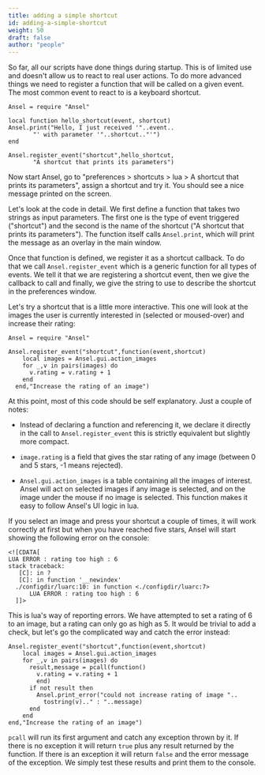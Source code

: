 ```yaml
---
title: adding a simple shortcut
id: adding-a-simple-shortcut
weight: 50
draft: false
author: "people"
---
```


So far, all our scripts have done things during startup. This is of limited use and doesn't allow us to react to real user actions. To do more advanced things we need to register a function that will be called on a given event. The most common event to react to is a keyboard shortcut.

```
Ansel = require "Ansel"

local function hello_shortcut(event, shortcut)
Ansel.print("Hello, I just received '"..event..
       "' with parameter '"..shortcut.."'")
end

Ansel.register_event("shortcut",hello_shortcut,
       "A shortcut that prints its parameters")
```

Now start Ansel, go to "preferences > shortcuts > lua > A shortcut that prints its parameters", assign a shortcut and try it. You should see a nice message printed on the screen.

Let's look at the code in detail. We first define a function that takes two strings as input parameters. The first one is the type of event triggered ("shortcut") and the second is the name of the shortcut ("A shortcut that prints its parameters"). The function itself calls `Ansel.print`, which will print the message as an overlay in the main window.

Once that function is defined, we register it as a shortcut callback. To do that we call `Ansel.register_event` which is a generic function for all types of events. We tell it that we are registering a shortcut event, then we give the callback to call and finally, we give the string to use to describe the shortcut in the preferences window.

Let's try a shortcut that is a little more interactive. This one will look at the images the user is currently interested in (selected or moused-over) and increase their rating:

```
Ansel = require "Ansel"

Ansel.register_event("shortcut",function(event,shortcut)
    local images = Ansel.gui.action_images
    for _,v in pairs(images) do
      v.rating = v.rating + 1
    end
  end,"Increase the rating of an image")
```

At this point, most of this code should be self explanatory. Just a couple of notes:

- Instead of declaring a function and referencing it, we declare it directly in the call to `Ansel.register_event` this is strictly equivalent but slightly more compact.

- `image.rating` is a field that gives the star rating of any image (between 0 and 5 stars, -1 means rejected).

- `Ansel.gui.action_images` is a table containing all the images of interest. Ansel will act on selected images if any image is selected, and on the image under the mouse if no image is selected. This function makes it easy to follow Ansel's UI logic in lua.

If you select an image and press your shortcut a couple of times, it will work correctly at first but when you have reached five stars, Ansel will start showing the following error on the console:

```
<![CDATA[
LUA ERROR : rating too high : 6
stack traceback:
   [C]: in ?
   [C]: in function '__newindex'
  ./configdir/luarc:10: in function <./configdir/luarc:7>
      LUA ERROR : rating too high : 6
  ]]>
```

 This is lua's way of reporting errors. We have attempted to set a rating of 6 to an image, but a rating can only go as high as 5. It would be trivial to add a check, but let's go the complicated way and catch the error instead:

```
Ansel.register_event("shortcut",function(event,shortcut)
    local images = Ansel.gui.action_images
    for _,v in pairs(images) do
      result,message = pcall(function()
        v.rating = v.rating + 1
        end)
      if not result then
        Ansel.print_error("could not increase rating of image "..
          tostring(v).." : "..message)
      end
    end
end,"Increase the rating of an image")
```

`pcall` will run its first argument and catch any exception thrown by it. If there is no exception it will return `true` plus any result returned by the function. If there is an exception it will return `false` and the error message of the exception. We simply test these results and print them to the console.
